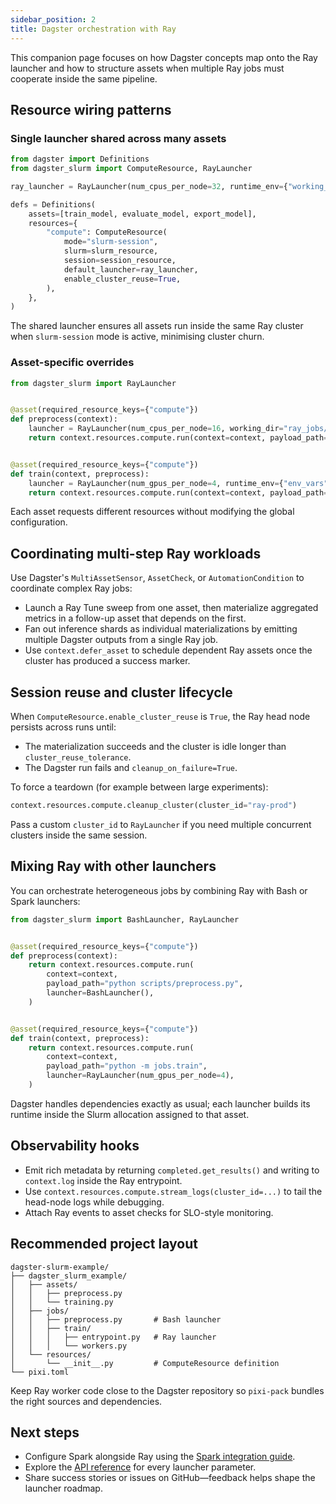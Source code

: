 ```yaml
---
sidebar_position: 2
title: Dagster orchestration with Ray
---
```


This companion page focuses on how Dagster concepts map onto the Ray launcher and how to structure assets when multiple Ray jobs must cooperate inside the same pipeline.

## Resource wiring patterns

### Single launcher shared across many assets

```python title="repository.py"
from dagster import Definitions
from dagster_slurm import ComputeResource, RayLauncher

ray_launcher = RayLauncher(num_cpus_per_node=32, runtime_env={"working_dir": "."})

defs = Definitions(
    assets=[train_model, evaluate_model, export_model],
    resources={
        "compute": ComputeResource(
            mode="slurm-session",
            slurm=slurm_resource,
            session=session_resource,
            default_launcher=ray_launcher,
            enable_cluster_reuse=True,
        ),
    },
)
```

The shared launcher ensures all assets run inside the same Ray cluster when `slurm-session` mode is active, minimising cluster churn.

### Asset-specific overrides

```python title="assets/pipeline.py"
from dagster_slurm import RayLauncher


@asset(required_resource_keys={"compute"})
def preprocess(context):
    launcher = RayLauncher(num_cpus_per_node=16, working_dir="ray_jobs/preprocess")
    return context.resources.compute.run(context=context, payload_path="python -m jobs.preprocess", launcher=launcher)


@asset(required_resource_keys={"compute"})
def train(context, preprocess):
    launcher = RayLauncher(num_gpus_per_node=4, runtime_env={"env_vars": {"MODEL_SIZE": "xl"}})
    return context.resources.compute.run(context=context, payload_path="python -m jobs.train", launcher=launcher)
```

Each asset requests different resources without modifying the global configuration.

## Coordinating multi-step Ray workloads

Use Dagster's `MultiAssetSensor`, `AssetCheck`, or `AutomationCondition` to coordinate complex Ray jobs:

- Launch a Ray Tune sweep from one asset, then materialize aggregated metrics in a follow-up asset that depends on the first.
- Fan out inference shards as individual materializations by emitting multiple Dagster outputs from a single Ray job.
- Use `context.defer_asset` to schedule dependent Ray assets once the cluster has produced a success marker.

## Session reuse and cluster lifecycle

When `ComputeResource.enable_cluster_reuse` is `True`, the Ray head node persists across runs until:

- The materialization succeeds and the cluster is idle longer than `cluster_reuse_tolerance`.
- The Dagster run fails and `cleanup_on_failure=True`.

To force a teardown (for example between large experiments):

```python
context.resources.compute.cleanup_cluster(cluster_id="ray-prod")
```

Pass a custom `cluster_id` to `RayLauncher` if you need multiple concurrent clusters inside the same session.

## Mixing Ray with other launchers

You can orchestrate heterogeneous jobs by combining Ray with Bash or Spark launchers:

```python
from dagster_slurm import BashLauncher, RayLauncher


@asset(required_resource_keys={"compute"})
def preprocess(context):
    return context.resources.compute.run(
        context=context,
        payload_path="python scripts/preprocess.py",
        launcher=BashLauncher(),
    )


@asset(required_resource_keys={"compute"})
def train(context, preprocess):
    return context.resources.compute.run(
        context=context,
        payload_path="python -m jobs.train",
        launcher=RayLauncher(num_gpus_per_node=4),
    )
```

Dagster handles dependencies exactly as usual; each launcher builds its runtime inside the Slurm allocation assigned to that asset.

## Observability hooks

- Emit rich metadata by returning `completed.get_results()` and writing to `context.log` inside the Ray entrypoint.
- Use `context.resources.compute.stream_logs(cluster_id=...)` to tail the head-node logs while debugging.
- Attach Ray events to asset checks for SLO-style monitoring.

## Recommended project layout

```
dagster-slurm-example/
├── dagster_slurm_example/
│   ├── assets/
│   │   ├── preprocess.py
│   │   └── training.py
│   ├── jobs/
│   │   ├── preprocess.py       # Bash launcher
│   │   ├── train/
│   │   │   ├── entrypoint.py   # Ray launcher
│   │   │   └── workers.py
│   └── resources/
│       └── __init__.py         # ComputeResource definition
└── pixi.toml
```

Keep Ray worker code close to the Dagster repository so `pixi-pack` bundles the right sources and dependencies.

## Next steps

- Configure Spark alongside Ray using the [Spark integration guide](../integration-spark/spark.md).
- Explore the [API reference](../api/api_core.md#class-dagster_slurm-raylauncher) for every launcher parameter.
- Share success stories or issues on GitHub—feedback helps shape the launcher roadmap.
